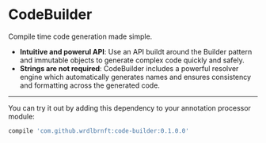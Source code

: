 # CodeBuilder

Compile time code generation made simple.

 - **Intuitive and powerul API**: Use an API buildt around the Builder pattern and immutable objects to generate 
 complex code quickly and safely.
 - **Strings are not required**: CodeBuilder includes a powerful resolver engine which automatically generates names
  and ensures consistency and formatting across the generated code. 

  ---

You can try it out by adding this dependency to your annotation processor module:

```groovy
compile 'com.github.wrdlbrnft:code-builder:0.1.0.0'
```